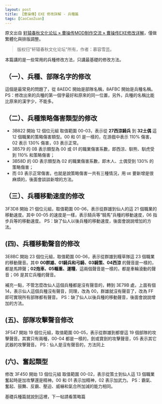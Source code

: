 ```yaml
---
layout: post
title: 【曹操傳】EXE 修改詳解 - 兵種篇
tags: [CaoCaoZuan]
---
```


原文出自 [轩辕春秋文化论坛 » 曹操传MOD制作交流 » 曹操传EXE修改详解](http://xycq.online/forum/viewthread.php?tid=82183&extra=page%3D4&authoruid=0&page=1)，僅做繁體化與排版調整。

> 版权归"轩辕春秋文化论坛"所有，作者：慕容雪芸。

<!-- more -->

本篇講的是一些常用的兵種修改方法，只講最基礎的修改方法。

## （一）、兵種、部隊名字的修改
這個是最常見的問題了，從 8AEDC 開始是部隊名稱，8AFBC 開始是兵種名稱。
PS：修改出來的兵種的第一個字最好和原來的同一位置，另外，兵種的名稱比能比原來的漢字少，不能多。

## （二）、兵種策略傷害類型的修改
+ 3B822 開始 12 個位元組 取值範圍 00-03，表示從 **27西涼騎兵** 到 **32土偶** 這 12 個職業的策略傷害類型。00 和 01 是一樣的，在游戲中表示 110% 傷害，02 表示 130% 傷害，03 表示正常。
+ 3B579 的 0B 表示類型為 00 或 01 的職業傷害系數，即西涼、馴熊、馴虎受到 110% 和策略傷害；
+ 3B58D 的 0D 表示類型為 02 的職業傷害系數，即木人、土偶受到 130% 的策略傷害；
+ 而 03 表示正常傷害。也就是說策略傷害一共有三種情況，用 `UE` 要新增是很麻煩的，後面會談談新增的方法。

## （三）、兵種移動速度的修改
3F3D8 開始 21 個位元組，取值範圍 00-06，表示從群雄到仙人的這 21 個職業的移動速度。其中 00-05 的速度是一樣，表示騎兵等“騎馬”兵種的移動速度，06 指步兵等的移動速度。
PS：缺了仙人以後兵種的移動速度，後面會說說增加的方法。

## (四)、兵種移動聲音的修改
3E8BC 開始 23 個位元組，取值範圍 00-06，表示從群雄到糧草隊這 23 個職業的移動聲音。其中 **00群雄、01騎兵和弓騎、03騎策、04西涼** 的聲音是一樣的，都是馬蹄聲；**02炮車、05輜重、運糧**，這兩個聲音是一樣的，都是車輪滾動的聲音；06 是其它兵種的聲音。

補充一點，不管怎麼改仙人這個兵種都是沒有聲音的，轉到 3E79B 處，上面有個 14，表示仙人這個兵種沒有聲音，同理，改為 00，群雄就沒有聲音了，改為 FF 即可實現所有部隊都有聲音。
PS：缺了仙人以後兵種的移動聲音，後面會說說增加的方法。

## (五)、部隊攻擊聲音修改
3F547 開始 19 個位元組，取值範圍 00-05，表示從群雄到都督這 19 個部隊的攻擊聲音。其實只有兩種，00-04 都是一樣的，劍或寶劍的攻擊聲音，05 表示其它武器的攻擊聲音。
PS：仙人是沒有聲音的，方法同上

## (六)、奮起類型
修改 3F450 開始 13 個位元組 取值範圍 00-02，表示從策士到仙人這 13 個職業奮起時是加攻擊還是精神。00 和 01 表示加精神，02 表示加武力。
PS：霸氣、奮起、鼓舞、反霸、壓迫、威嚇和氣合所加減的能力相同。

基礎兵種篇就說到這裡，下一帖請看策略篇